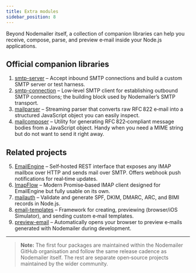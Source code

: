 ```yaml
---
title: Extra modules
sidebar_position: 8
---
```


Beyond Nodemailer itself, a collection of companion libraries can help you receive, compose, parse, and preview e‑mail inside your Node.js applications.

## Official companion libraries

1. [smtp-server](/extras/smtp-server) – Accept inbound SMTP connections and build a custom SMTP server or test harness.
2. [smtp-connection](/extras/smtp-connection) – Low‑level SMTP client for establishing outbound SMTP connections; the building block used by Nodemailer’s SMTP transport.
3. [mailparser](/extras/mailparser) – Streaming parser that converts raw RFC 822 e‑mail into a structured JavaScript object you can easily inspect.
4. [mailcomposer](/extras/mailcomposer) – Utility for generating RFC 822‑compliant message bodies from a JavaScript object. Handy when you need a MIME string but do not want to send it right away.

## Related projects

5. [EmailEngine](https://emailengine.app/?utm_source=nodemailer&utm_campaign=nodemailer&utm_medium=module-link) – Self‑hosted REST interface that exposes any IMAP mailbox over HTTP and sends mail over SMTP. Offers webhook push notifications for real‑time updates.
6. [ImapFlow](https://imapflow.com/) – Modern Promise‑based IMAP client designed for EmailEngine but fully usable on its own.
7. [mailauth](https://github.com/andris9/mailauth) – Validate and generate SPF, DKIM, DMARC, ARC, and BIMI records in Node.js.
8. [email-templates](https://github.com/forwardemail/email-templates) – Framework for creating, previewing (browser/iOS Simulator), and sending custom e‑mail templates.
9. [preview-email](https://github.com/forwardemail/preview-email) – Automatically opens your browser to preview e‑mails generated with Nodemailer during development.

---

> **Note:** The first four packages are maintained within the Nodemailer GitHub organisation and follow the same release cadence as Nodemailer itself. The rest are separate open‑source projects maintained by the wider community.
